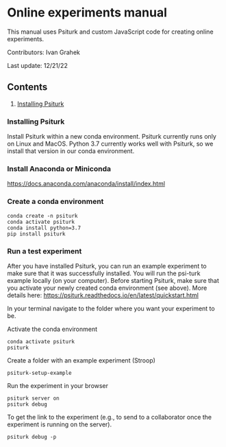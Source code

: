 # Online experiments manual

This manual uses Psiturk and custom JavaScript code for creating online experiments. 

Contributors: Ivan Grahek

Last update: 12/21/22

## Contents
1. [Installing Psiturk](#install)

### Installing Psiturk <a name="install"></a>

Install Psiturk within a new conda environment. Psiturk currently runs only on Linux and MacOS. Python 3.7 currently works well with Psiturk, so we install that version in our conda environment.

### Install Anaconda or Miniconda
https://docs.anaconda.com/anaconda/install/index.html

### Create a conda environment
```
conda create -n psiturk
conda activate psiturk
conda install python=3.7
pip install psiturk
```

### Run a test experiment
After you have installed Psiturk, you can run an example experiment to make sure that it was successfully installed. You will run the psi-turk example locally (on your computer). Before starting Psiturk, make sure that you activate your newly created conda environment (see above). More details here: https://psiturk.readthedocs.io/en/latest/quickstart.html 

In your terminal navigate to the folder where you want your experiment to be.

Activate the conda environment

```
conda activate psiturk
psiturk
```

Create a folder with an example experiment (Stroop)
```
psiturk-setup-example 
```

Run the experiment in your browser
```
psiturk server on
psiturk debug
```

To get the link to the experiment (e.g., to send to a collaborator once the experiment is running on the server). 
```
psiturk debug -p
```


